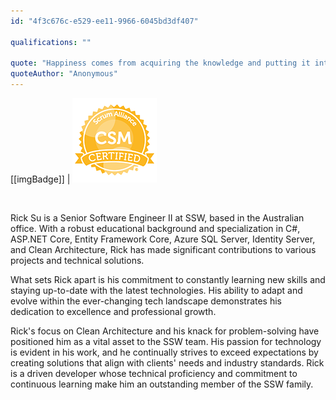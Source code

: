 ```yaml
---
id: "4f3c676c-e529-ee11-9966-6045bd3df407"

qualifications: ""

quote: "Happiness comes from acquiring the knowledge and putting it into practice."
quoteAuthor: "Anonymous"
---
```


[[imgBadge]]
| ![Image Alt Text](../badges/Certification-scrumalliance-master.png)

<br/>

Rick Su is a Senior Software Engineer II at SSW, based in the Australian office. With a robust educational background and specialization in C#, ASP.NET Core, Entity Framework Core, Azure SQL Server, Identity Server, and Clean Architecture, Rick has made significant contributions to various projects and technical solutions.

What sets Rick apart is his commitment to constantly learning new skills and staying up-to-date with the latest technologies. His ability to adapt and evolve within the ever-changing tech landscape demonstrates his dedication to excellence and professional growth.

Rick's focus on Clean Architecture and his knack for problem-solving have positioned him as a vital asset to the SSW team. His passion for technology is evident in his work, and he continually strives to exceed expectations by creating solutions that align with clients' needs and industry standards. Rick is a driven developer whose technical proficiency and commitment to continuous learning make him an outstanding member of the SSW family.
